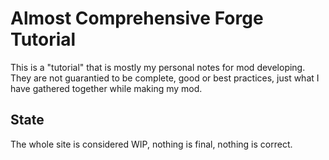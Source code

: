 
# Almost Comprehensive Forge Tutorial
This is a "tutorial" that is mostly my personal notes for mod developing. They are not guarantied to be complete, good or best practices, just what I have gathered together while making my mod.

## State
The whole site is considered WIP, nothing is final, nothing is correct.

